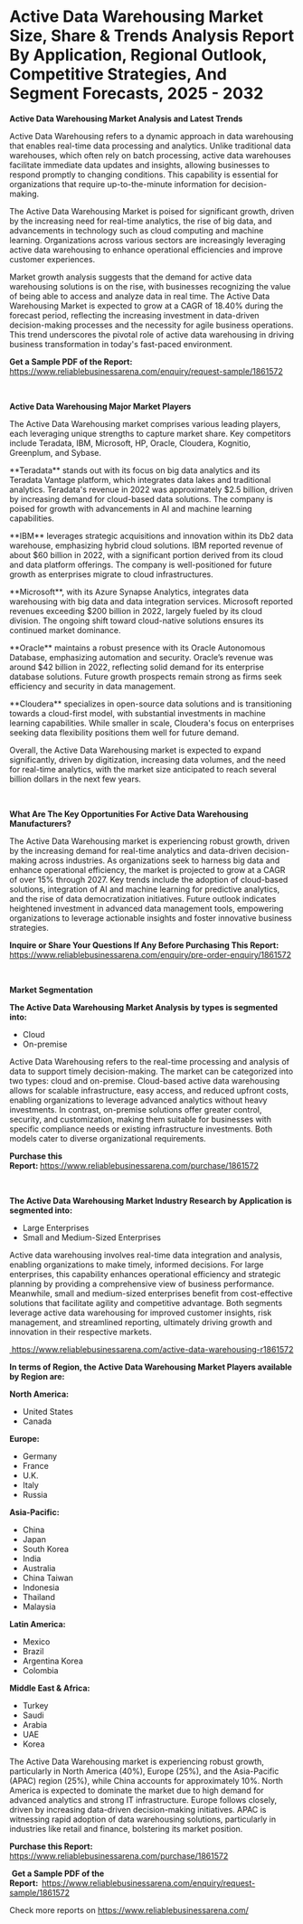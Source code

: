 <p><h1>Active Data Warehousing Market Size, Share & Trends Analysis Report By Application, Regional Outlook, Competitive Strategies, And Segment Forecasts, 2025 - 2032</h1></p><p><strong>Active Data Warehousing Market Analysis and Latest Trends</strong></p>
<p><p>Active Data Warehousing refers to a dynamic approach in data warehousing that enables real-time data processing and analytics. Unlike traditional data warehouses, which often rely on batch processing, active data warehouses facilitate immediate data updates and insights, allowing businesses to respond promptly to changing conditions. This capability is essential for organizations that require up-to-the-minute information for decision-making.</p><p>The Active Data Warehousing Market is poised for significant growth, driven by the increasing need for real-time analytics, the rise of big data, and advancements in technology such as cloud computing and machine learning. Organizations across various sectors are increasingly leveraging active data warehousing to enhance operational efficiencies and improve customer experiences.</p><p>Market growth analysis suggests that the demand for active data warehousing solutions is on the rise, with businesses recognizing the value of being able to access and analyze data in real time. The Active Data Warehousing Market is expected to grow at a CAGR of 18.40% during the forecast period, reflecting the increasing investment in data-driven decision-making processes and the necessity for agile business operations. This trend underscores the pivotal role of active data warehousing in driving business transformation in today's fast-paced environment.</p></p>
<p><strong>Get a Sample PDF of the Report:&nbsp;</strong> <a href="https://www.reliablebusinessarena.com/enquiry/request-sample/1861572?utm_campaign=2645&utm_medium=2&utm_source=Github&utm_content=ia&utm_term=09032025&utm_id=active-data-warehousing">https://www.reliablebusinessarena.com/enquiry/request-sample/1861572</a></p>
<p>&nbsp;</p>
<p><strong>Active Data Warehousing Major Market Players</strong></p>
<p><p>The Active Data Warehousing market comprises various leading players, each leveraging unique strengths to capture market share. Key competitors include Teradata, IBM, Microsoft, HP, Oracle, Cloudera, Kognitio, Greenplum, and Sybase.</p><p>**Teradata** stands out with its focus on big data analytics and its Teradata Vantage platform, which integrates data lakes and traditional analytics. Teradata's revenue in 2022 was approximately $2.5 billion, driven by increasing demand for cloud-based data solutions. The company is poised for growth with advancements in AI and machine learning capabilities.</p><p>**IBM** leverages strategic acquisitions and innovation within its Db2 data warehouse, emphasizing hybrid cloud solutions. IBM reported revenue of about $60 billion in 2022, with a significant portion derived from its cloud and data platform offerings. The company is well-positioned for future growth as enterprises migrate to cloud infrastructures.</p><p>**Microsoft**, with its Azure Synapse Analytics, integrates data warehousing with big data and data integration services. Microsoft reported revenues exceeding $200 billion in 2022, largely fueled by its cloud division. The ongoing shift toward cloud-native solutions ensures its continued market dominance.</p><p>**Oracle** maintains a robust presence with its Oracle Autonomous Database, emphasizing automation and security. Oracle’s revenue was around $42 billion in 2022, reflecting solid demand for its enterprise database solutions. Future growth prospects remain strong as firms seek efficiency and security in data management.</p><p>**Cloudera** specializes in open-source data solutions and is transitioning towards a cloud-first model, with substantial investments in machine learning capabilities. While smaller in scale, Cloudera's focus on enterprises seeking data flexibility positions them well for future demand.</p><p>Overall, the Active Data Warehousing market is expected to expand significantly, driven by digitization, increasing data volumes, and the need for real-time analytics, with the market size anticipated to reach several billion dollars in the next few years.</p></p>
<p>&nbsp;</p>
<p><strong>What Are The Key Opportunities For Active Data Warehousing Manufacturers?</strong></p>
<p><p>The Active Data Warehousing market is experiencing robust growth, driven by the increasing demand for real-time analytics and data-driven decision-making across industries. As organizations seek to harness big data and enhance operational efficiency, the market is projected to grow at a CAGR of over 15% through 2027. Key trends include the adoption of cloud-based solutions, integration of AI and machine learning for predictive analytics, and the rise of data democratization initiatives. Future outlook indicates heightened investment in advanced data management tools, empowering organizations to leverage actionable insights and foster innovative business strategies.</p></p>
<p><strong>Inquire or Share Your Questions If Any Before Purchasing This Report:</strong> <a href="https://www.reliablebusinessarena.com/enquiry/pre-order-enquiry/1861572?utm_campaign=2645&utm_medium=2&utm_source=Github&utm_content=ia&utm_term=09032025&utm_id=active-data-warehousing">https://www.reliablebusinessarena.com/enquiry/pre-order-enquiry/1861572</a></p>
<p>&nbsp;</p>
<p><strong>Market Segmentation</strong></p>
<p><strong>The Active Data Warehousing Market Analysis by types is segmented into:</strong></p>
<p><ul><li>Cloud</li><li>On-premise</li></ul></p>
<p><p>Active Data Warehousing refers to the real-time processing and analysis of data to support timely decision-making. The market can be categorized into two types: cloud and on-premise. Cloud-based active data warehousing allows for scalable infrastructure, easy access, and reduced upfront costs, enabling organizations to leverage advanced analytics without heavy investments. In contrast, on-premise solutions offer greater control, security, and customization, making them suitable for businesses with specific compliance needs or existing infrastructure investments. Both models cater to diverse organizational requirements.</p></p>
<p><strong>Purchase this Report:&nbsp;</strong><a href="https://www.reliablebusinessarena.com/purchase/1861572?utm_campaign=2645&utm_medium=2&utm_source=Github&utm_content=ia&utm_term=09032025&utm_id=active-data-warehousing">https://www.reliablebusinessarena.com/purchase/1861572</a></p>
<p>&nbsp;</p>
<p><strong>The Active Data Warehousing Market Industry Research by Application is segmented into:</strong></p>
<p><ul><li>Large Enterprises</li><li>Small and Medium-Sized Enterprises</li></ul></p>
<p><p>Active data warehousing involves real-time data integration and analysis, enabling organizations to make timely, informed decisions. For large enterprises, this capability enhances operational efficiency and strategic planning by providing a comprehensive view of business performance. Meanwhile, small and medium-sized enterprises benefit from cost-effective solutions that facilitate agility and competitive advantage. Both segments leverage active data warehousing for improved customer insights, risk management, and streamlined reporting, ultimately driving growth and innovation in their respective markets.</p></p>
<p><a href="https://www.reliablebusinessarena.com/active-data-warehousing-r1861572?utm_campaign=2645&utm_medium=2&utm_source=Github&utm_content=ia&utm_term=09032025&utm_id=active-data-warehousing">&nbsp;https://www.reliablebusinessarena.com/active-data-warehousing-r1861572</a></p>
<p><strong>In terms of Region, the Active Data Warehousing Market Players available by Region are:</strong></p>
<p>
    <p> <strong> North America: </strong>
        <ul>
            <li>United States</li>
            <li>Canada</li>
        </ul>
        </p> 
    <p> <strong> Europe: </strong>
        <ul>
            <li>Germany</li>
            <li>France</li>
            <li>U.K.</li>
            <li>Italy</li>
            <li>Russia</li>
        </ul>
        </p> 
    <p> <strong> Asia-Pacific: </strong>
        <ul>
            <li>China</li>
            <li>Japan</li>
            <li>South Korea</li>
            <li>India</li>
            <li>Australia</li>
            <li>China Taiwan</li>
            <li>Indonesia</li>
            <li>Thailand</li>
            <li>Malaysia</li>
        </ul>
        </p> 
    <p> <strong> Latin America: </strong>
        <ul>
            <li>Mexico</li>
            <li>Brazil</li>
            <li>Argentina Korea</li>
            <li>Colombia</li>
        </ul>
        </p> 
    <p> <strong> Middle East & Africa: </strong>
        <ul>
            <li>Turkey</li>
            <li>Saudi</li>
            <li>Arabia</li>
            <li>UAE</li>
            <li>Korea</li>
        </ul>
    </p>
    </p>
<p><p>The Active Data Warehousing market is experiencing robust growth, particularly in North America (40%), Europe (25%), and the Asia-Pacific (APAC) region (25%), while China accounts for approximately 10%. North America is expected to dominate the market due to high demand for advanced analytics and strong IT infrastructure. Europe follows closely, driven by increasing data-driven decision-making initiatives. APAC is witnessing rapid adoption of data warehousing solutions, particularly in industries like retail and finance, bolstering its market position.</p></p>
<p><strong>Purchase this Report: </strong><a href="https://www.reliablebusinessarena.com/purchase/1861572?utm_campaign=2645&utm_medium=2&utm_source=Github&utm_content=ia&utm_term=09032025&utm_id=active-data-warehousing">https://www.reliablebusinessarena.com/purchase/1861572</a></p>
<p>&nbsp;<strong>Get a Sample PDF of the Report:&nbsp;&nbsp;</strong><a href="https://www.reliablebusinessarena.com/enquiry/request-sample/1861572?utm_campaign=2645&utm_medium=2&utm_source=Github&utm_content=ia&utm_term=09032025&utm_id=active-data-warehousing">https://www.reliablebusinessarena.com/enquiry/request-sample/1861572</a></p>
<p><strong></strong></p>
<p>Check more reports on <a href="https://www.reliablebusinessarena.com/?utm_campaign=2645&utm_medium=2&utm_source=Github&utm_content=ia&utm_term=09032025&utm_id=active-data-warehousing">https://www.reliablebusinessarena.com/</a></p>